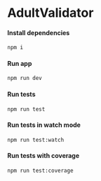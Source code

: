 # AdultValidator

#### Install dependencies
```sh
npm i
```

#### Run app
```sh
npm run dev
```

#### Run tests
```sh
npm run test
```

#### Run tests in watch mode
```sh
npm run test:watch
```

#### Run tests with coverage
```sh
npm run test:coverage
```
